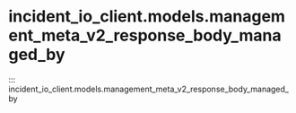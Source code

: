 # incident_io_client.models.management_meta_v2_response_body_managed_by

::: incident_io_client.models.management_meta_v2_response_body_managed_by
